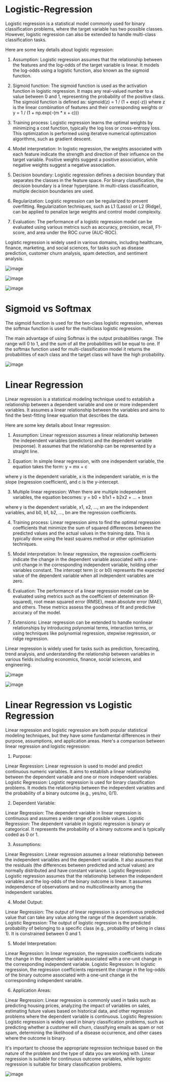 # Logistic-Regression

Logistic regression is a statistical model commonly used for binary classification problems, where the target variable has two possible classes. However, logistic regression can also be extended to handle multi-class classification tasks.

Here are some key details about logistic regression:

1. Assumption: Logistic regression assumes that the relationship between the features and the log-odds of the target variable is linear. It models the log-odds using a logistic function, also known as the sigmoid function.

2. Sigmoid function: The sigmoid function is used as the activation function in logistic regression. It maps any real-valued number to a value between 0 and 1, representing the probability of the positive class. The sigmoid function is defined as:
sigmoid(z) = 1 / (1 + exp(-z)) where z is the linear combination of features and their corresponding weights
or y = 1 / (1 + np.exp(-(m * x + c)))

3. Training process: Logistic regression learns the optimal weights by minimizing a cost function, typically the log loss or cross-entropy loss. This optimization is performed using iterative numerical optimization algorithms, such as gradient descent.

4. Model interpretation: In logistic regression, the weights associated with each feature indicate the strength and direction of their influence on the target variable. Positive weights suggest a positive association, while negative weights suggest a negative association.

5. Decision boundary: Logistic regression defines a decision boundary that separates the classes in the feature space. For binary classification, the decision boundary is a linear hyperplane. In multi-class classification, multiple decision boundaries are used.

6. Regularization: Logistic regression can be regularized to prevent overfitting. Regularization techniques, such as L1 (Lasso) or L2 (Ridge), can be applied to penalize large weights and control model complexity.

7. Evaluation: The performance of a logistic regression model can be evaluated using various metrics such as accuracy, precision, recall, F1-score, and area under the ROC curve (AUC-ROC).

Logistic regression is widely used in various domains, including healthcare, finance, marketing, and social sciences, for tasks such as disease prediction, customer churn analysis, spam detection, and sentiment analysis.

![image](https://github.com/TITHI-KHAN/Logistic-Regression-/assets/65033964/027dc8ce-efe1-4f2e-b27d-4fdafbccb9ac)

![image](https://github.com/TITHI-KHAN/Logistic-Regression-/assets/65033964/eb14a233-c30e-4a94-a668-e929e3c5b34b)

![image](https://github.com/TITHI-KHAN/Logistic-Regression-/assets/65033964/ad306d3a-c538-441e-a60a-af131784c844)

# Sigmoid vs Softmax

The sigmoid function is used for the two-class logistic regression, whereas the softmax function is used for
the multiclass logistic regression.

The main advantage of using Softmax is the output probabilities range. The range will 0 to 1, and the sum
of all the probabilities will be equal to one. If the softmax function used for multi-classification model it
returns the probabilities of each class and the target class will have the high probability.

![image](https://github.com/TITHI-KHAN/Logistic-Regression-/assets/65033964/d022c8d9-5e94-44ec-b4ad-0ca7d7b773f8)

# Linear Regression

Linear regression is a statistical modeling technique used to establish a relationship between a dependent variable and one or more independent variables. It assumes a linear relationship between the variables and aims to find the best-fitting linear equation that describes the data.

Here are some key details about linear regression:

1. Assumption: Linear regression assumes a linear relationship between the independent variables (predictors) and the dependent variable (response). It assumes that the relationship can be represented by a straight line.

2. Equation: In simple linear regression, with one independent variable, the equation takes the form:
y = mx + c

where y is the dependent variable, x is the independent variable, m is the slope (regression coefficient), and c is the y-intercept.

3. Multiple linear regression: When there are multiple independent variables, the equation becomes:
y = b0 + b1x1 + b2x2 + ... + bnxn

where y is the dependent variable, x1, x2, ..., xn are the independent variables, and b0, b1, b2, ..., bn are the regression coefficients.

4. Training process: Linear regression aims to find the optimal regression coefficients that minimize the sum of squared differences between the predicted values and the actual values in the training data. This is typically done using the least squares method or other optimization techniques.

5. Model interpretation: In linear regression, the regression coefficients indicate the change in the dependent variable associated with a one-unit change in the corresponding independent variable, holding other variables constant. The intercept term (c or b0) represents the expected value of the dependent variable when all independent variables are zero.

6. Evaluation: The performance of a linear regression model can be evaluated using metrics such as the coefficient of determination (R-squared), root mean squared error (RMSE), mean absolute error (MAE), and others. These metrics assess the goodness of fit and predictive accuracy of the model.

7. Extensions: Linear regression can be extended to handle nonlinear relationships by introducing polynomial terms, interaction terms, or using techniques like polynomial regression, stepwise regression, or ridge regression.

Linear regression is widely used for tasks such as prediction, forecasting, trend analysis, and understanding the relationship between variables in various fields including economics, finance, social sciences, and engineering.

![image](https://github.com/TITHI-KHAN/Logistic-Regression-/assets/65033964/6ca2e744-7b68-4e91-a052-446236631454)

![image](https://github.com/TITHI-KHAN/Logistic-Regression-/assets/65033964/3258640b-12b1-435b-9443-2a6f7ec3abd2)

# Linear Regression vs Logistic Regression

Linear regression and logistic regression are both popular statistical modeling techniques, but they have some fundamental differences in their purpose, assumptions, and application areas. Here's a comparison between linear regression and logistic regression:

1. Purpose:

Linear Regression: Linear regression is used to model and predict continuous numeric variables. It aims to establish a linear relationship between the dependent variable and one or more independent variables.
Logistic Regression: Logistic regression is used for binary classification problems. It models the relationship between the independent variables and the probability of a binary outcome (e.g., yes/no, 0/1).

2. Dependent Variable:

Linear Regression: The dependent variable in linear regression is continuous and assumes a wide range of possible values.
Logistic Regression: The dependent variable in logistic regression is binary or categorical. It represents the probability of a binary outcome and is typically coded as 0 or 1.

3. Assumptions:

Linear Regression: Linear regression assumes a linear relationship between the independent variables and the dependent variable. It also assumes that the residuals (the differences between predicted and actual values) are normally distributed and have constant variance.
Logistic Regression: Logistic regression assumes that the relationship between the independent variables and the log-odds of the binary outcome is linear. It assumes independence of observations and no multicollinearity among the independent variables.

4. Model Output:

Linear Regression: The output of linear regression is a continuous predicted value that can take any value along the range of the dependent variable.
Logistic Regression: The output of logistic regression is the predicted probability of belonging to a specific class (e.g., probability of being in class 1). It is constrained between 0 and 1.

5. Model Interpretation:

Linear Regression: In linear regression, the regression coefficients indicate the change in the dependent variable associated with a one-unit change in the corresponding independent variable.
Logistic Regression: In logistic regression, the regression coefficients represent the change in the log-odds of the binary outcome associated with a one-unit change in the corresponding independent variable.

6. Application Areas:

Linear Regression: Linear regression is commonly used in tasks such as predicting housing prices, analyzing the impact of variables on sales, estimating future values based on historical data, and other regression problems where the dependent variable is continuous.
Logistic Regression: Logistic regression is widely used in binary classification problems, such as predicting whether a customer will churn, classifying emails as spam or not spam, determining the likelihood of a disease occurrence, and other cases where the outcome is binary.

It's important to choose the appropriate regression technique based on the nature of the problem and the type of data you are working with. Linear regression is suitable for continuous outcome variables, while logistic regression is suitable for binary classification problems.

![image](https://github.com/TITHI-KHAN/Logistic-Regression-/assets/65033964/5b7c57f0-59bb-4b6b-974a-64ab44f7c537)



